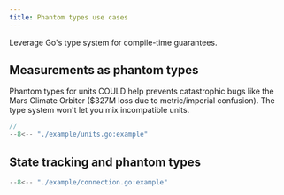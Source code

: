 ```yaml
---
title: Phantom types use cases
---
```


Leverage Go's type system for compile-time guarantees.

## Measurements as phantom types

Phantom types for units COULD help prevents catastrophic bugs like the Mars Climate Orbiter ($327M loss due to metric/imperial confusion).
The type system won't let you mix incompatible units.

```go title="example/units.go"
// 
--8<-- "./example/units.go:example"
```

## State tracking and phantom types

```go title="example/connection.go"
--8<-- "./example/connection.go:example"
```

